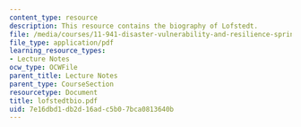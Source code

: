 ```yaml
---
content_type: resource
description: This resource contains the biography of Lofstedt.
file: /media/courses/11-941-disaster-vulnerability-and-resilience-spring-2005/7e16dbd1db2d16adc5b07bca0813640b_lofstedtbio.pdf
file_type: application/pdf
learning_resource_types:
- Lecture Notes
ocw_type: OCWFile
parent_title: Lecture Notes
parent_type: CourseSection
resourcetype: Document
title: lofstedtbio.pdf
uid: 7e16dbd1-db2d-16ad-c5b0-7bca0813640b
---
```

